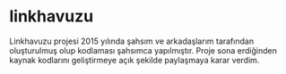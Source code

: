 # linkhavuzu
Linkhavuzu projesi 2015 yılında şahsım ve arkadaşlarım tarafından oluşturulmuş olup kodlaması şahsımca yapılmıştır. Proje sona erdiğinden kaynak kodlarını geliştirmeye açık şekilde paylaşmaya karar verdim.

